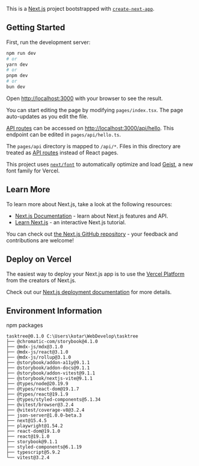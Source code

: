 This is a [Next.js](https://nextjs.org) project bootstrapped with [`create-next-app`](https://nextjs.org/docs/pages/api-reference/create-next-app).

## Getting Started

First, run the development server:

```bash
npm run dev
# or
yarn dev
# or
pnpm dev
# or
bun dev
```

Open [http://localhost:3000](http://localhost:3000) with your browser to see the result.

You can start editing the page by modifying `pages/index.tsx`. The page auto-updates as you edit the file.

[API routes](https://nextjs.org/docs/pages/building-your-application/routing/api-routes) can be accessed on [http://localhost:3000/api/hello](http://localhost:3000/api/hello). This endpoint can be edited in `pages/api/hello.ts`.

The `pages/api` directory is mapped to `/api/*`. Files in this directory are treated as [API routes](https://nextjs.org/docs/pages/building-your-application/routing/api-routes) instead of React pages.

This project uses [`next/font`](https://nextjs.org/docs/pages/building-your-application/optimizing/fonts) to automatically optimize and load [Geist](https://vercel.com/font), a new font family for Vercel.

## Learn More

To learn more about Next.js, take a look at the following resources:

- [Next.js Documentation](https://nextjs.org/docs) - learn about Next.js features and API.
- [Learn Next.js](https://nextjs.org/learn-pages-router) - an interactive Next.js tutorial.

You can check out [the Next.js GitHub repository](https://github.com/vercel/next.js) - your feedback and contributions are welcome!

## Deploy on Vercel

The easiest way to deploy your Next.js app is to use the [Vercel Platform](https://vercel.com/new?utm_medium=default-template&filter=next.js&utm_source=create-next-app&utm_campaign=create-next-app-readme) from the creators of Next.js.

Check out our [Next.js deployment documentation](https://nextjs.org/docs/pages/building-your-application/deploying) for more details.

## Environment Information

npm packages
```
tasktree@0.1.0 C:\Users\kotar\WebDevelop\tasktree
├── @chromatic-com/storybook@4.1.0
├── @mdx-js/mdx@3.1.0
├── @mdx-js/react@3.1.0
├── @mdx-js/rollup@3.1.0
├── @storybook/addon-a11y@9.1.1
├── @storybook/addon-docs@9.1.1
├── @storybook/addon-vitest@9.1.1
├── @storybook/nextjs-vite@9.1.1
├── @types/node@20.19.9
├── @types/react-dom@19.1.7
├── @types/react@19.1.9
├── @types/styled-components@5.1.34
├── @vitest/browser@3.2.4
├── @vitest/coverage-v8@3.2.4
├── json-server@1.0.0-beta.3
├── next@15.4.5
├── playwright@1.54.2
├── react-dom@19.1.0
├── react@19.1.0
├── storybook@9.1.1
├── styled-components@6.1.19
├── typescript@5.9.2
└── vitest@3.2.4
```
